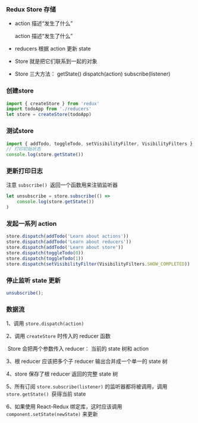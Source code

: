 ### Redux Store 存储

- action 描述“发生了什么”

  action 描述“发生了什么”

- reducers 根据 action 更新 state

- Store 就是把它们联系到一起的对象

- Store 三大方法： getState()  dispatch(action)  subscribe(listener) 





### 创建store

```js
import { createStore } from 'redux'
import todoApp from './reducers'
let store = createStore(todoApp)
```







### 测试store

```js
import { addTodo, toggleTodo, setVisibilityFilter, VisibilityFilters } from './actions'
// 打印初始状态
console.log(store.getState())
```







### 更新打印日志

注意 `subscribe() `返回一个函数用来注销监听器

```js
let unsubscribe = store.subscribe(() =>
	console.log(store.getState())
)
```







### 发起一系列 action

```js
store.dispatch(addTodo('Learn about actions'))
store.dispatch(addTodo('Learn about reducers'))
store.dispatch(addTodo('Learn about store'))
store.dispatch(toggleTodo(0))
store.dispatch(toggleTodo(1))
store.dispatch(setVisibilityFilter(VisibilityFilters.SHOW_COMPLETED))
```



### 停止监听 state 更新

```js
unsubscribe();
```



### 数据流

1、调用 `store.dispatch(action)`

2、调用 `createStore` 时传入的 reducer 函数

​    Store 会把两个参数传入 reducer： 当前的 state 树和 action

3、根 reducer 应该把多个子 reducer 输出合并成一个单一的 state 树

4、store 保存了根 reducer 返回的完整 state 树

5、所有订阅 `store.subscribe(listener)` 的监听器都将被调用，调用 `store.getState() `获得当前 state

6、如果使用 React-Redux 绑定库，这时应该调用 `component.setState(newState)` 来更新